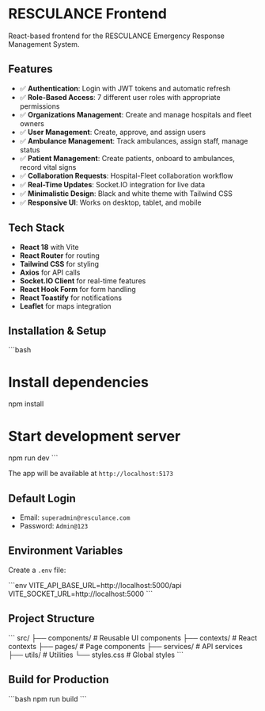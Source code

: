# RESCULANCE Frontend

React-based frontend for the RESCULANCE Emergency Response Management System.

## Features

- ✅ **Authentication**: Login with JWT tokens and automatic refresh
- ✅ **Role-Based Access**: 7 different user roles with appropriate permissions
- ✅ **Organizations Management**: Create and manage hospitals and fleet owners
- ✅ **User Management**: Create, approve, and assign users
- ✅ **Ambulance Management**: Track ambulances, assign staff, manage status
- ✅ **Patient Management**: Create patients, onboard to ambulances, record vital signs
- ✅ **Collaboration Requests**: Hospital-Fleet collaboration workflow
- ✅ **Real-Time Updates**: Socket.IO integration for live data
- ✅ **Minimalistic Design**: Black and white theme with Tailwind CSS
- ✅ **Responsive UI**: Works on desktop, tablet, and mobile

## Tech Stack

- **React 18** with Vite
- **React Router** for routing
- **Tailwind CSS** for styling
- **Axios** for API calls
- **Socket.IO Client** for real-time features
- **React Hook Form** for form handling
- **React Toastify** for notifications
- **Leaflet** for maps integration

## Installation & Setup

\`\`\`bash
# Install dependencies
npm install

# Start development server
npm run dev
\`\`\`

The app will be available at `http://localhost:5173`

## Default Login

- Email: `superadmin@resculance.com`
- Password: `Admin@123`

## Environment Variables

Create a `.env` file:

\`\`\`env
VITE_API_BASE_URL=http://localhost:5000/api
VITE_SOCKET_URL=http://localhost:5000
\`\`\`

## Project Structure

\`\`\`
src/
├── components/      # Reusable UI components
├── contexts/        # React contexts
├── pages/           # Page components
├── services/        # API services
├── utils/           # Utilities
└── styles.css       # Global styles
\`\`\`

## Build for Production

\`\`\`bash
npm run build
\`\`\`

